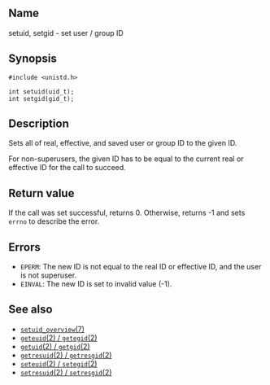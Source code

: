 ## Name

setuid, setgid - set user / group ID

## Synopsis

```**c++
#include <unistd.h>

int setuid(uid_t);
int setgid(gid_t);
```

## Description

Sets all of real, effective, and saved user or group ID to the given ID.

For non-superusers, the given ID has to be equal to the current real or effective ID for the call to succeed.

## Return value

If the call was set successful, returns 0.
Otherwise, returns -1 and sets `errno` to describe the error.

## Errors

* `EPERM`: The new ID is not equal to the real ID or effective ID, and the user is not superuser.
* `EINVAL`: The new ID is set to invalid value (-1).

## See also

* [`setuid_overview`(7)](../man7/setuid_overview.md)
* [`geteuid`(2) / `getegid`(2)](geteuid.md)
* [`getuid`(2) / `getgid`(2)](getuid.md)
* [`getresuid`(2) / `getresgid`(2)](getresuid.md)
* [`seteuid`(2) / `setegid`(2)](seteuid.md)
* [`setresuid`(2) / `setresgid`(2)](setresuid.md)
